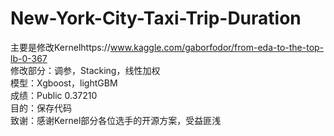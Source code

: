 # New-York-City-Taxi-Trip-Duration
主要是修改Kernelhttps://www.kaggle.com/gaborfodor/from-eda-to-the-top-lb-0-367<br>
修改部分：调参，Stacking，线性加权<br>
模型：Xgboost，lightGBM<br>
成绩：Public 0.37210<br>
目的：保存代码<br>
致谢：感谢Kernel部分各位选手的开源方案，受益匪浅
